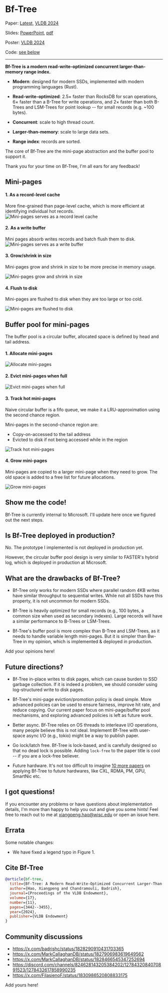 # Bf-Tree

Paper:  [Latest](paper.pdf), [VLDB 2024](vldb.org/pvldb/vol17/p3442-hao.pdf)

Slides: [PowerPoint](slides-vldb.pptx), [pdf]() 

Poster: [VLDB 2024](poster-vldb.pdf)

Code: [see below](#show-me-the-code)




<hr>

**Bf-Tree is a modern read-write-optimized concurrent larger-than-memory range index.**

- **Modern**: designed for modern SSDs, implemented with modern programming languages (Rust).

- **Read-write-optimized**: 2.5× faster than RocksDB for scan operations, 6× faster than a B-Tree for write operations, and 2× faster than both B-Trees and LSM-Trees for point lookup -- for small records (e.g. ~100 bytes).

- **Concurrent**: scale to high thread count.

- **Larger-than-memory**: scale to large data sets.

- **Range index**: records are sorted.

The core of Bf-Tree are the mini-page abstraction and the buffer pool to support it.

Thank you for your time on Bf-Tree, I'm all ears for any feedback!

## Mini-pages

#### 1. As a record-level cache
More fine-grained than page-level cache, which is more efficient at identifying individual hot records.
![Mini-pages serves as a record level cache](figures/bf-tree-cache-records.gif)

#### 2. As a write buffer
Mini pages absorb writes records and batch flush them to disk.
![Mini-pages serves as a write buffer](figures/bf-tree-buffer-writes.gif)

#### 3. Grow/shrink in size
Mini-pages grow and shrink in size to be more precise in memory usage. 

![Mini-pages grow and shrink in size](figures/bf-tree-grow-larger.gif)

#### 4. Flush to disk
Mini-pages are flushed to disk when they are too large or too cold.

![Mini-pages are flushed to disk](figures/bf-tree-batch-write.gif)

## Buffer pool for mini-pages

The buffer pool is a circular buffer, allocated space is defined by head and tail address.

#### 1. Allocate mini-pages
![Allocate mini-pages](figures/buffer-pool-alloc.gif)

#### 2. Evict mini-pages when full
![Evict mini-pages when full](figures/buffer-pool-evict.gif)

#### 3. Track hot mini-pages
Naive circular buffer is a fifo queue, we make it a LRU-approximation using the second chance region.

Mini-pages in the second-chance region are:
- Copy-on-accessed to the tail address
- Evicted to disk if not being accessed while in the region

![Track hot mini-pages](figures/buffer-pool-lru.gif)

#### 4. Grow mini-pages
Mini-pages are copied to a larger mini-page when they need to grow.
The old space is added to a free list for future allocations.

![Grow mini-pages](figures/buffer-pool-grow.gif)


## Show me the code!

Bf-Tree is currently internal to Microsoft. I'll update here once we figured out the next steps.



## Is Bf-Tree deployed in production?

No. The prototype I implemented is not deployed in production yet.

However, the circular buffer pool design is very similar to FASTER's hybrid log, which is deployed in production at Microsoft. 

## What are the drawbacks of Bf-Tree?

- Bf-Tree only works for modern SSDs where parallel random 4KB writes have similar throughput to sequential writes. While not all SSDs have this property, it is not uncommon for modern SSDs.

- Bf-Tree is heavily optimized for small records (e.g., 100 bytes, a common size when used as secondary indexes). Large records will have a similar performance to B-Trees or LSM-Trees.

- Bf-Tree's buffer pool is more complex than B-Tree and LSM-Trees, as it needs to handle variable length mini-pages. But it is simpler than Bw-Tree in my opinion, which is implemented & deployed in production.

Add your opinions here!

## Future directions?

- Bf-Tree in-place writes to disk pages, which can cause burden to SSD garbage collection. If it is indeed a problem, we should consider using log-structured write to disk pages.

- Bf-Tree's mini-page eviction/promotion policy is dead simple. More advanced policies can be used to ensure fairness, improve hit rate, and reduce copying. Our current paper focus on mini-page/buffer pool mechanisms, and exploring advanced policies is left as future work.

- Better async. Bf-Tree relies on OS threads to interleave I/O operations, many people believe this is not ideal. Implement Bf-Tree with user-space async I/O (e.g., tokio) might be a way to publish paper.

- Go lock/latch free. Bf-Tree is lock-based, and is carefully designed so that no dead lock is possible. Adding `lock-free` to the paper title is cool -- if you are a lock-free believer.  

- Future hardware. It's not too difficult to imagine [10 more papers](https://blog.haoxp.xyz/posts/research-statement/#todays-problem-vs-tomorrows-problem) on applying Bf-Tree to future hardwares, like CXL, RDMA, PM, GPU, SmartNic etc.

## I got questions!

If you encounter any problems or have questions about implementation details, I'm more than happy to help you out and give you some hints!
Feel free to reach out to me at xiangpeng.hao@wisc.edu or open an issue here.


## Errata

Some notable changes:

- We have fixed a legend typo in Figure 1.

## Cite Bf-Tree

```bibtex
@article{bf-tree,
  title={Bf-Tree: A Modern Read-Write-Optimized Concurrent Larger-Than-Memory Range Index},
  author={Hao, Xiangpeng and Chandramouli, Badrish},
  journal={Proceedings of the VLDB Endowment},
  volume={17},
  number={11},
  pages={3442--3455},
  year={2024},
  publisher={VLDB Endowment}
}
```

## Community discussions

- https://x.com/badrishc/status/1828290910431703365
- https://x.com/MarkCallaghanDB/status/1827906983619649562
- https://x.com/MarkCallaghanDB/status/1828466545347252694
- https://discord.com/channels/824628143205384202/1278432084070891523/1278432617858990235
- https://x.com/FilasienoF/status/1830986520808833175

Add yours here!

